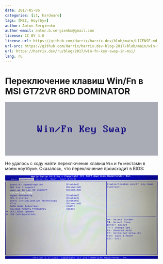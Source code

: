```yaml
---
date: 2017-05-06
categories: [it, hardware]
tags: [MSI, Ноутбук]
author: Anton Sergienko
author-email: anton.b.sergienko@gmail.com
license: CC BY 4.0
license-url: https://github.com/Harrix/harrix.dev/blob/main/LICENSE.md
url-src: https://github.com/Harrix/harrix.dev-blog-2017/blob/main/win-fn-key-swap-in-msi/win-fn-key-swap-in-msi.md
url: https://harrix.dev/ru/blog/2017/win-fn-key-swap-in-msi/
lang: ru
---
```


# Переключение клавиш Win/Fn в MSI GT72VR 6RD DOMINATOR

![Featured image](featured-image.svg)

Не удалось с ходу найти переключение клавиш `Win` и `Fn` местами в моем ноутбуке. Оказалось, что переключение происходит в BIOS:

![Переключение в BIOS](img/bios.png)
